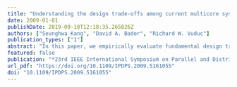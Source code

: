 ```yaml
---
title: "Understanding the design trade-offs among current multicore systems for numerical computations"
date: 2009-01-01
publishDate: 2019-09-10T12:18:35.265826Z
authors: ["Seunghwa Kang", "David A. Bader", "Richard W. Vuduc"]
publication_types: ["1"]
abstract: "In this paper, we empirically evaluate fundamental design trade-offs among the most recent multicore processors and accelerator technologies. Our primary aim is to aid application designers in better mapping their software to the most suitable architecture, with an additional goal of influencing future computing system design. We specifically examine five architectures, based on: the Intel quadcore Harpertown processor, the AMD quad-core Barcelona processor, the Sony-Toshiba-IBM Cell Broadband Engine processors (both the first-generation chip and the second-generation PowerXCell 8i), and the NVIDIA Tesla C1060 GPU. We illustrate the software implementation process on each platform for a set of widely-used kernels from computational statistics that are simple to reason about; measure and analyze the performance of each implementation; and discuss the impact of different architectural design choices on each implementation."
featured: false
publication: "*23rd IEEE International Symposium on Parallel and Distributed Processing, IPDPS 2009, Rome, Italy, May 23-29, 2009*"
url_pdf: "https://doi.org/10.1109/IPDPS.2009.5161055"
doi: "10.1109/IPDPS.2009.5161055"
---
```


